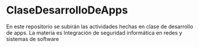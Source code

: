# ClaseDesarrolloDeApps
En este repositorio se subirán las actividades hechas en clase de desarrollo de apps. La materia es Integración de seguridad informática en redes y sistemas de software
